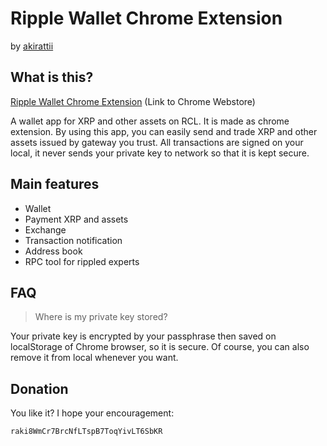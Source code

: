 # Ripple Wallet Chrome Extension 
  
  by [akirattii](https://plus.google.com/+AkiraTanakaakirattii)


## What is this?

[Ripple Wallet Chrome Extension](https://chrome.google.com/webstore/detail/ripple-wallet/pbdihppojjickcoendiloibpjokjaobc) (Link to Chrome Webstore)  
  
A wallet app for XRP and other assets on RCL. It is made as chrome extension.
By using this app, you can easily send and trade XRP and other assets issued by gateway you trust.
All transactions are signed on your local, it never sends your private key to network so that it is kept secure.


## Main features

+ Wallet
+ Payment XRP and assets
+ Exchange
+ Transaction notification
+ Address book
+ RPC tool for rippled experts


## FAQ

> Where is my private key stored?

Your private key is encrypted by your passphrase then saved on localStorage of Chrome browser, so it is secure. Of course, you can also remove it from local whenever you want.


## Donation

You like it? I hope your encouragement:

`raki8WmCr7BrcNfLTspB7ToqYivLT6SbKR`
